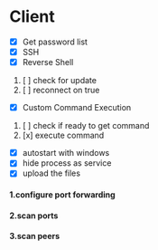 # Client

- [x] Get password list
- [x] SSH
- [x] Reverse Shell
1. [ ] check for update
2. [ ] reconnect on true
- [x] Custom Command Execution
1. [ ] check if ready to get command
2. [x] execute command
- [x] autostart with windows
- [x] hide process as service
- [x] upload the files

#### 1.configure port forwarding
#### 2.scan ports
#### 3.scan peers
